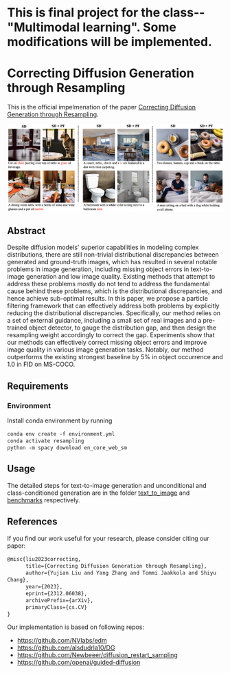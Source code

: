 # This is final project for the class--"Multimodal learning". Some modifications will be implemented.


# Correcting Diffusion Generation through Resampling

This is the official impelmenation of the paper [Correcting Diffusion Generation through Resampling](https://arxiv.org/abs/2312.06038).

<img src="assets/example1.png" width=1000px>

## Abstract
Despite diffusion models' superior capabilities in modeling complex distributions, there are still non-trivial distributional discrepancies between generated and ground-truth images, which has resulted in several notable problems in image generation, including missing object errors in text-to-image generation and low image quality. Existing methods that attempt to address these problems mostly do not tend to address the fundamental cause behind these problems, which is the distributional discrepancies, and hence achieve sub-optimal results. In this paper, we propose a particle filtering framework that can effectively address both problems by explicitly reducing the distributional discrepancies. Specifically, our method relies on a set of external guidance, including a small set of real images and a pre-trained object detector, to gauge the distribution gap, and then design the resampling weight accordingly to correct the gap. Experiments show that our methods can effectively correct missing object errors and improve image quality in various image generation tasks. Notably, our method outperforms the existing strongest baseline by 5% in object occurrence and 1.0 in FID on MS-COCO.

## Requirements
### Environment
Install conda environment by running
```
conda env create -f environment.yml
conda activate resampling
python -m spacy download en_core_web_sm
```

## Usage
The detailed steps for text-to-image generation and unconditional and class-conditioned generation are in the folder [text_to_image](text_to_image) and [benchmarks](benchmarks) respectively.

## References
If you find our work useful for your research, please consider citing our paper:
```
@misc{liu2023correcting,
      title={Correcting Diffusion Generation through Resampling}, 
      author={Yujian Liu and Yang Zhang and Tommi Jaakkola and Shiyu Chang},
      year={2023},
      eprint={2312.06038},
      archivePrefix={arXiv},
      primaryClass={cs.CV}
}
```

Our implementation is based on following repos:
* https://github.com/NVlabs/edm
* https://github.com/alsdudrla10/DG
* https://github.com/Newbeeer/diffusion_restart_sampling
* https://github.com/openai/guided-diffusion
